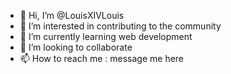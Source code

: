 - 👋 Hi, I’m @LouisXIVLouis
- 👀 I’m interested in contributing to the community
- 🌱 I’m currently learning web development
- 💞️ I’m looking to collaborate
- 📫 How to reach me : message me here

<!---
LouisXIVLouis/LouisXIVLouis is a ✨ special ✨ repository because its `README.md` (this file) appears on your GitHub profile.
You can click the Preview link to take a look at your changes.
--->
